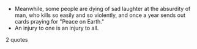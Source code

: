  - Meanwhile, some people are dying of sad laughter at the absurdity of man, who kills so easily and so violently, and once a year sends out cards praying for "Peace on Earth."
 - An injury to one is an injury to all.

2 quotes